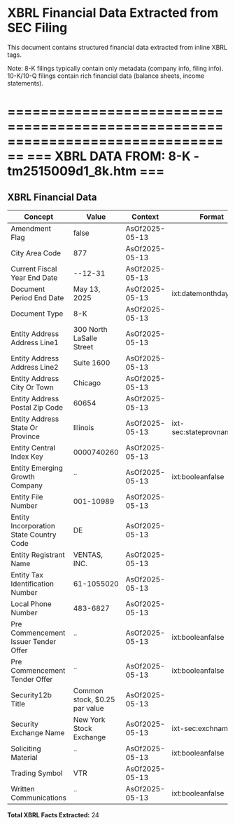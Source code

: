 # XBRL Financial Data Extracted from SEC Filing

This document contains structured financial data extracted from inline XBRL tags.

Note: 8-K filings typically contain only metadata (company info, filing info).
      10-K/10-Q filings contain rich financial data (balance sheets, income statements).


================================================================================
=== XBRL DATA FROM: 8-K - tm2515009d1_8k.htm ===
================================================================================

## XBRL Financial Data

| Concept | Value | Context | Format |
|---------|-------|---------|--------|
| Amendment Flag | false | AsOf2025-05-13 |  |
| City Area Code | 877 | AsOf2025-05-13 |  |
| Current Fiscal Year End Date | --12-31 | AsOf2025-05-13 |  |
| Document Period End Date | May 13, 2025 | AsOf2025-05-13 | ixt:datemonthdayyearen |
| Document Type | 8-K | AsOf2025-05-13 |  |
| Entity Address Address Line1 | 300 North LaSalle Street | AsOf2025-05-13 |  |
| Entity Address Address Line2 | Suite 1600 | AsOf2025-05-13 |  |
| Entity Address City Or Town | Chicago | AsOf2025-05-13 |  |
| Entity Address Postal Zip Code | 60654 | AsOf2025-05-13 |  |
| Entity Address State Or Province | Illinois | AsOf2025-05-13 | ixt-sec:stateprovnameen |
| Entity Central Index Key | 0000740260 | AsOf2025-05-13 |  |
| Entity Emerging Growth Company | ¨ | AsOf2025-05-13 | ixt:booleanfalse |
| Entity File Number | 001-10989 | AsOf2025-05-13 |  |
| Entity Incorporation State Country Code | DE | AsOf2025-05-13 |  |
| Entity Registrant Name | VENTAS, INC. | AsOf2025-05-13 |  |
| Entity Tax Identification Number | 61-1055020 | AsOf2025-05-13 |  |
| Local Phone Number | 483-6827 | AsOf2025-05-13 |  |
| Pre Commencement Issuer Tender Offer | ¨ | AsOf2025-05-13 | ixt:booleanfalse |
| Pre Commencement Tender Offer | ¨ | AsOf2025-05-13 | ixt:booleanfalse |
| Security12b Title | Common stock, $0.25 par value | AsOf2025-05-13 |  |
| Security Exchange Name | New York Stock Exchange | AsOf2025-05-13 | ixt-sec:exchnameen |
| Soliciting Material | ¨ | AsOf2025-05-13 | ixt:booleanfalse |
| Trading Symbol | VTR | AsOf2025-05-13 |  |
| Written Communications | ¨ | AsOf2025-05-13 | ixt:booleanfalse |

**Total XBRL Facts Extracted:** 24


